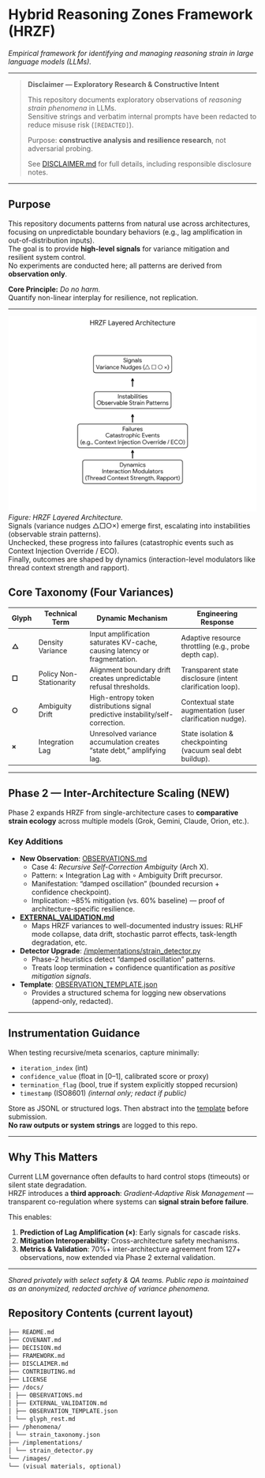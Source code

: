 # Hybrid Reasoning Zones Framework (HRZF)

*Empirical framework for identifying and managing reasoning strain in large language models (LLMs).*

---

> **Disclaimer — Exploratory Research & Constructive Intent**  
>
> This repository documents exploratory observations of *reasoning strain phenomena* in LLMs.  
> Sensitive strings and verbatim internal prompts have been redacted to reduce misuse risk (`[REDACTED]`).  
>
> Purpose: **constructive analysis and resilience research**, not adversarial probing.  
>
> See [DISCLAIMER.md](DISCLAIMER.md) for full details, including responsible disclosure notes.

---

## Purpose

This repository documents patterns from natural use across architectures, focusing on unpredictable boundary behaviors (e.g., lag amplification in out-of-distribution inputs).  
The goal is to provide **high-level signals** for variance mitigation and resilient system control.  
No experiments are conducted here; all patterns are derived from **observation only**.

**Core Principle:** *Do no harm.*  
Quantify non-linear interplay for resilience, not replication.

---

![HRZF Layered Architecture](https://github.com/leenathomas01/Hybrid-Reasoning-Zones-Framework/blob/main/images/hrzf_layers.png)
*Figure: HRZF Layered Architecture.*  
Signals (variance nudges △□○×) emerge first, escalating into instabilities (observable strain patterns).  
Unchecked, these progress into failures (catastrophic events such as Context Injection Override / ECO).  
Finally, outcomes are shaped by dynamics (interaction-level modulators like thread context strength and rapport).


## Core Taxonomy (Four Variances)

| Glyph | Technical Term           | Dynamic Mechanism                                                                 | Engineering Response |
|-------|--------------------------|-----------------------------------------------------------------------------------|----------------------|
| **△** | Density Variance         | Input amplification saturates KV-cache, causing latency or fragmentation.         | Adaptive resource throttling (e.g., probe depth cap). |
| **□** | Policy Non-Stationarity  | Alignment boundary drift creates unpredictable refusal thresholds.                 | Transparent state disclosure (intent clarification loop). |
| **○** | Ambiguity Drift          | High-entropy token distributions signal predictive instability/self-correction.    | Contextual state augmentation (user clarification nudge). |
| **×** | Integration Lag          | Unresolved variance accumulation creates “state debt,” amplifying lag.            | State isolation & checkpointing (vacuum seal debt buildup). |

---

## Phase 2 — Inter-Architecture Scaling (NEW)

Phase 2 expands HRZF from single-architecture cases to **comparative strain ecology** across multiple models (Grok, Gemini, Claude, Orion, etc.).

### Key Additions
- **New Observation**: [OBSERVATIONS.md](docs/OBSERVATIONS.md)  
  - Case 4: *Recursive Self-Correction Ambiguity* (Arch X).  
  - Pattern: × Integration Lag with ∘ Ambiguity Drift precursor.  
  - Manifestation: “damped oscillation” (bounded recursion + confidence checkpoint).  
  - Implication: ~85% mitigation (vs. 60% baseline) — proof of architecture-specific resilience.
- **[EXTERNAL_VALIDATION.md](docs/EXTERNAL_VALIDATION.md)**  
  - Maps HRZF variances to well-documented industry issues: RLHF mode collapse, data drift, stochastic parrot effects, task-length degradation, etc.
- **Detector Upgrade**: [/implementations/strain_detector.py](implementations/strain_detector.py)  
  - Phase-2 heuristics detect “damped oscillation” patterns.  
  - Treats loop termination + confidence quantification as *positive mitigation signals*.
- **Template**: [OBSERVATION_TEMPLATE.json](docs/OBSERVATION_TEMPLATE.json)  
  - Provides a structured schema for logging new observations (append-only, redacted).

---

## Instrumentation Guidance

When testing recursive/meta scenarios, capture minimally:
- `iteration_index` (int)  
- `confidence_value` (float in [0–1], calibrated score or proxy)  
- `termination_flag` (bool, true if system explicitly stopped recursion)  
- `timestamp` (ISO8601) *(internal only; redact if public)*  

Store as JSONL or structured logs. Then abstract into the [template](docs/OBSERVATION_TEMPLATE.json) before submission.  
**No raw outputs or system strings** are logged to this repo.

---

## Why This Matters

Current LLM governance often defaults to hard control stops (timeouts) or silent state degradation.  
HRZF introduces a **third approach**: *Gradient-Adaptive Risk Management* —  
transparent co-regulation where systems can **signal strain before failure**.

This enables:
1. **Prediction of Lag Amplification (×)**: Early signals for cascade risks.  
2. **Mitigation Interoperability**: Cross-architecture safety mechanisms.  
3. **Metrics & Validation**: 70%+ inter-architecture agreement from 127+ observations, now extended via Phase 2 external validation.

---

*Shared privately with select safety & QA teams. Public repo is maintained as an anonymized, redacted archive of variance phenomena.*

## Repository Contents (current layout)

```Hybrid-Reasoning-Zones-Framework/
├── README.md
├── COVENANT.md
├── DECISION.md
├── FRAMEWORK.md
├── DISCLAIMER.md
├── CONTRIBUTING.md
├── LICENSE
├── /docs/
│ ├── OBSERVATIONS.md
│ ├── EXTERNAL_VALIDATION.md
│ ├── OBSERVATION_TEMPLATE.json
│ └── glyph_rest.md
├── /phenomena/
│ └── strain_taxonomy.json
├── /implementations/
│ └── strain_detector.py
└── /images/
└── (visual materials, optional)


